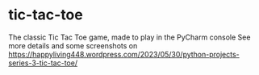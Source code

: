 # tic-tac-toe
The classic Tic Tac Toe game, made to play in the PyCharm console
See more details and some screenshots on https://happyliving448.wordpress.com/2023/05/30/python-projects-series-3-tic-tac-toe/
